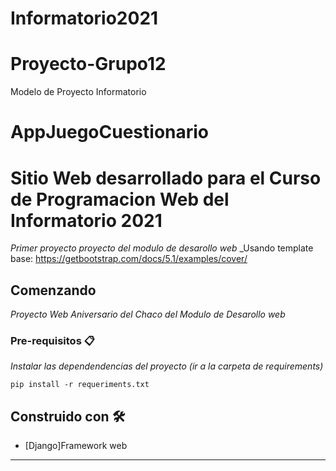 # Informatorio2021

# Proyecto-Grupo12
Modelo de Proyecto Informatorio

# AppJuegoCuestionario

# Sitio Web desarrollado para el Curso de Programacion Web del Informatorio 2021

_Primer proyecto proyecto del modulo de desarollo web_
_Usando template base: https://getbootstrap.com/docs/5.1/examples/cover/

## Comenzando

_Proyecto Web Aniversario del Chaco del Modulo de Desarollo web_


### Pre-requisitos 📋

_Instalar las dependendencias del proyecto (ir a la carpeta de requirements)_

```
pip install -r requeriments.txt
```

## Construido con 🛠️

* [Django]Framework web

---
